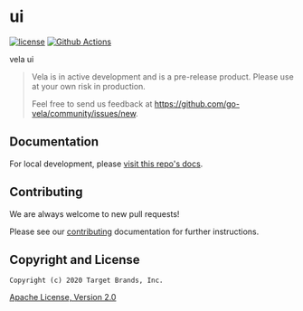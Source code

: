 # ui

[![license](https://img.shields.io/crates/l/gl.svg)](LICENSE)
[![Github Actions](https://github.com/go-vela/ui/workflows/ci/badge.svg?branch=master&event=push)](https://github.com/go-vela/ui/actions?query=branch%3Amaster+event%3Apush)

vela ui

> Vela is in active development and is a pre-release product. Please use at your own risk in production.
>
> Feel free to send us feedback at https://github.com/go-vela/community/issues/new.

## Documentation

For local development, please [visit this repo's docs](DOCS.md).

## Contributing

We are always welcome to new pull requests!

Please see our [contributing](CONTRIBUTING.md) documentation for further instructions.

## Copyright and License

```
Copyright (c) 2020 Target Brands, Inc.
```

[Apache License, Version 2.0](http://www.apache.org/licenses/LICENSE-2.0)
